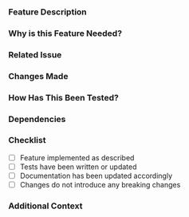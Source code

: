 ### Feature Description
<!-- Clearly describe the new feature that has been added -->

### Why is this Feature Needed?
<!-- Explain the problem this feature solves or the value it adds -->

### Related Issue
<!-- Link to the related issue or user story (e.g., Resolves #123) -->

### Changes Made
<!-- List the changes or additions introduced by this feature -->

### How Has This Been Tested?
<!-- Detail how this feature has been tested, including test cases and environments -->

### Dependencies
<!-- List any dependencies (e.g., packages, APIs) that have been added or updated -->

### Checklist
- [ ] Feature implemented as described
- [ ] Tests have been written or updated
- [ ] Documentation has been updated accordingly
- [ ] Changes do not introduce any breaking changes

### Additional Context
<!-- Add any further context or considerations (e.g., performance impacts, future improvements) -->